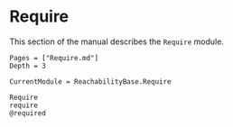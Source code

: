 # Require

This section of the manual describes the `Require` module.

```@contents
Pages = ["Require.md"]
Depth = 3
```

```@meta
CurrentModule = ReachabilityBase.Require
```

```@docs
Require
require
@required
```
